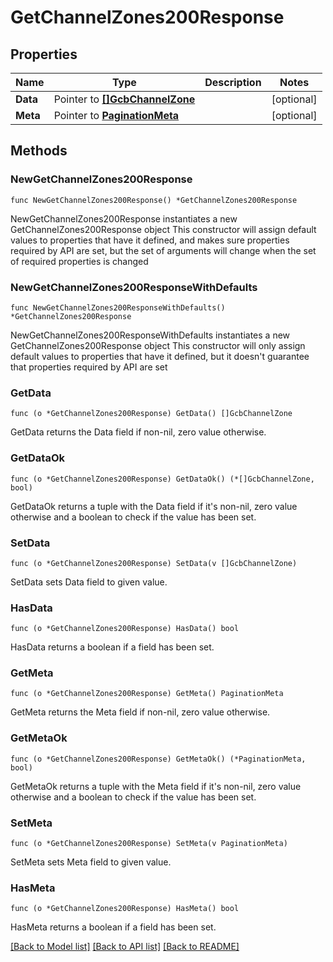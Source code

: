 # GetChannelZones200Response

## Properties

Name | Type | Description | Notes
------------ | ------------- | ------------- | -------------
**Data** | Pointer to [**[]GcbChannelZone**](GcbChannelZone.md) |  | [optional] 
**Meta** | Pointer to [**PaginationMeta**](PaginationMeta.md) |  | [optional] 

## Methods

### NewGetChannelZones200Response

`func NewGetChannelZones200Response() *GetChannelZones200Response`

NewGetChannelZones200Response instantiates a new GetChannelZones200Response object
This constructor will assign default values to properties that have it defined,
and makes sure properties required by API are set, but the set of arguments
will change when the set of required properties is changed

### NewGetChannelZones200ResponseWithDefaults

`func NewGetChannelZones200ResponseWithDefaults() *GetChannelZones200Response`

NewGetChannelZones200ResponseWithDefaults instantiates a new GetChannelZones200Response object
This constructor will only assign default values to properties that have it defined,
but it doesn't guarantee that properties required by API are set

### GetData

`func (o *GetChannelZones200Response) GetData() []GcbChannelZone`

GetData returns the Data field if non-nil, zero value otherwise.

### GetDataOk

`func (o *GetChannelZones200Response) GetDataOk() (*[]GcbChannelZone, bool)`

GetDataOk returns a tuple with the Data field if it's non-nil, zero value otherwise
and a boolean to check if the value has been set.

### SetData

`func (o *GetChannelZones200Response) SetData(v []GcbChannelZone)`

SetData sets Data field to given value.

### HasData

`func (o *GetChannelZones200Response) HasData() bool`

HasData returns a boolean if a field has been set.

### GetMeta

`func (o *GetChannelZones200Response) GetMeta() PaginationMeta`

GetMeta returns the Meta field if non-nil, zero value otherwise.

### GetMetaOk

`func (o *GetChannelZones200Response) GetMetaOk() (*PaginationMeta, bool)`

GetMetaOk returns a tuple with the Meta field if it's non-nil, zero value otherwise
and a boolean to check if the value has been set.

### SetMeta

`func (o *GetChannelZones200Response) SetMeta(v PaginationMeta)`

SetMeta sets Meta field to given value.

### HasMeta

`func (o *GetChannelZones200Response) HasMeta() bool`

HasMeta returns a boolean if a field has been set.


[[Back to Model list]](../README.md#documentation-for-models) [[Back to API list]](../README.md#documentation-for-api-endpoints) [[Back to README]](../README.md)


